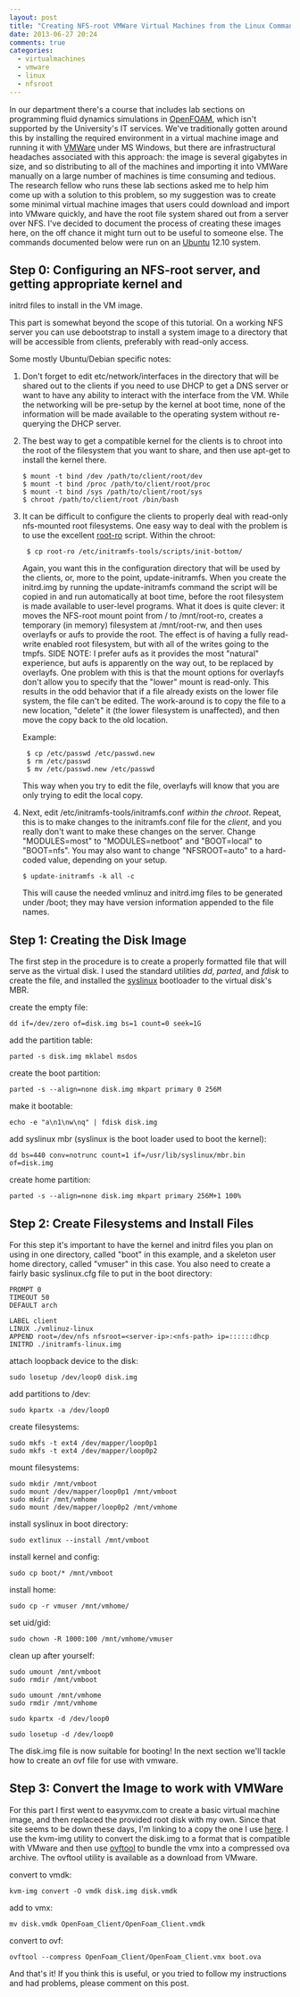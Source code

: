 ```yaml
---
layout: post
title: "Creating NFS-root VMWare Virtual Machines from the Linux Command Line"
date: 2013-06-27 20:24
comments: true
categories: 
  - virtualmachines
  - vmware
  - linux
  - nfsroot
---
```


In our department there's a course that includes lab sections on programming
fluid dynamics simulations in [OpenFOAM][1], which isn't supported by the
University's IT services. We've traditionally gotten around this by installing
the required environment in a virtual machine image and running it with
[VMWare][2] under MS Windows, but there are infrastructural headaches associated
with this approach: the image is several gigabytes in size, and so distributing
to all of the machines and importing it into VMWare manually on a large number
of machines is time consuming and tedious. The research fellow who runs these
lab sections asked me to help him come up with a solution to this problem, so my
suggestion was to create some minimal virtual machine images that users could
download and import into VMware quickly, and have the root file system shared
out from a server over NFS. I've decided to document the process of creating
these images here, on the off chance it might turn out to be useful to someone
else. The commands documented below were run on an [Ubuntu][3] 12.10 system. 

<!--more-->

## Step 0: Configuring an NFS-root server, and getting appropriate kernel and
initrd files to install in the VM image.

This part is somewhat beyond the scope of this tutorial. On a working NFS server
you can use debootstrap to install a system image to a directory that will be
accessible from clients, preferably with read-only access.

Some mostly Ubuntu/Debian specific notes:

1.  Don't forget to edit etc/network/interfaces in the directory that will be
    shared out to the clients if you need to use DHCP to get a DNS server or 
    want to have any ability to interact with the interface from the VM. While 
    the networking will be pre-setup by the kernel at boot time, none of the 
    information will be made available to the operating system without 
    re-querying the DHCP server.

2.  The best way to get a compatible kernel for the clients is to chroot into 
    the root of the filesystem that you want to share, and then use apt-get to 
    install the kernel there.

        $ mount -t bind /dev /path/to/client/root/dev         
        $ mount -t bind /proc /path/to/client/root/proc
        $ mount -t bind /sys /path/to/client/root/sys
        $ chroot /path/to/client/root /bin/bash

3. It can be difficult to configure the clients to properly deal with read-only 
   nfs-mounted root filesystems. One easy way to deal with the 
   problem is to use the excellent [root-ro][4] script. Within the chroot:

        $ cp root-ro /etc/initramfs-tools/scripts/init-bottom/

    Again, you want this in the configuration directory that will be used by the 
    clients, or, more to the point, update-initramfs. When you create the 
    initrd.img by running the update-initramfs command the script will be copied 
    in and run automatically at boot time, before the root filesystem is made 
    available to user-level programs. What it does is quite clever: it moves the 
    NFS-root mount point from / to /mnt/root-ro, creates a temporary (in memory) 
    filesystem at /mnt/root-rw, and then uses overlayfs or aufs to provide the 
    root. The effect is of having a fully read-write enabled root filesystem, 
    but with all of the writes going to the tmpfs. SIDE NOTE: I prefer aufs as
    it provides the most "natural" experience, but aufs is apparently on the way 
    out, to be replaced by overlayfs. One problem with this is that the mount 
    options for overlayfs don't allow you to specify that the "lower" mount is 
    read-only. This results in the odd behavior that if a file already exists on 
    the lower file system, the file can't be edited. The work-around is to copy 
    the file to a new location, "delete" it (the lower filesystem is 
    unaffected), and then move the copy back to the old location.

    Example:

        $ cp /etc/passwd /etc/passwd.new
        $ rm /etc/passwd
        $ mv /etc/passwd.new /etc/passwd

    This way when you try to edit the file, overlayfs will know that you are 
    only trying to edit the local copy.

4.  Next, edit /etc/initramfs-tools/initramfs.conf *within the chroot*. Repeat, 
    this is to make changes to the initramfs.conf file for the _client_, and you 
    really don't want to make these changes on the server. Change "MODULES=most" 
    to "MODULES=netboot" and "BOOT=local" to "BOOT=nfs". You may also want to 
    change "NFSROOT=auto" to a hard-coded value, depending on your setup.

        $ update-initramfs -k all -c

    This will cause the needed vmlinuz and initrd.img files to be generated 
    under /boot; they may have version information appended to the file names.


## Step 1: Creating the Disk Image

The first step in the procedure is to create a properly formatted file that will
serve as the virtual disk. I used the standard utilities _dd_, _parted_, and
_fdisk_ to create the file, and installed the [syslinux][5] bootloader to the
virtual disk's MBR. 

create the empty file:

    dd if=/dev/zero of=disk.img bs=1 count=0 seek=1G

add the partition table:

    parted -s disk.img mklabel msdos

create the boot partition:

    parted -s --align=none disk.img mkpart primary 0 256M

make it bootable:

    echo -e "a\n1\nw\nq" | fdisk disk.img

add syslinux mbr (syslinux is the boot loader used to boot the kernel):

    dd bs=440 conv=notrunc count=1 if=/usr/lib/syslinux/mbr.bin of=disk.img

create home partition:

    parted -s --align=none disk.img mkpart primary 256M+1 100%

## Step 2: Create Filesystems and Install Files

For this step it's important to have the kernel and initrd files you plan on
using in one directory, called "boot" in this example, and a skeleton user home
directory, called "vmuser" in this case. You also need to create a fairly basic 
syslinux.cfg file to put in the boot directory:

    PROMPT 0
    TIMEOUT 50
    DEFAULT arch

    LABEL client
    LINUX ./vmlinuz-linux
    APPEND root=/dev/nfs nfsroot=<server-ip>:<nfs-path> ip=::::::dhcp
    INITRD ./initramfs-linux.img

attach loopback device to the disk:

    sudo losetup /dev/loop0 disk.img

add partitions to /dev:

    sudo kpartx -a /dev/loop0

create filesystems:

    sudo mkfs -t ext4 /dev/mapper/loop0p1
    sudo mkfs -t ext4 /dev/mapper/loop0p2

mount filesystems:

    sudo mkdir /mnt/vmboot
    sudo mount /dev/mapper/loop0p1 /mnt/vmboot
    sudo mkdir /mnt/vmhome
    sudo mount /dev/mapper/loop0p2 /mnt/vmhome

install syslinux in boot directory:

    sudo extlinux --install /mnt/vmboot

install kernel and config:

    sudo cp boot/* /mnt/vmboot

install home:

    sudo cp -r vmuser /mnt/vmhome/

set uid/gid:

    sudo chown -R 1000:100 /mnt/vmhome/vmuser

clean up after yourself:

    sudo umount /mnt/vmboot
    sudo rmdir /mnt/vmboot

    sudo umount /mnt/vmhome
    sudo rmdir /mnt/vmhome

    sudo kpartx -d /dev/loop0

    sudo losetup -d /dev/loop0

The disk.img file is now suitable for booting! In the next section we'll tackle
how to create an ovf file for use with vmware.

## Step 3: Convert the Image to work with VMWare

For this part I first went to easyvmx.com to create a basic virtual machine
image, and then replaced the provided root disk with my own. Since that site
seems to be down these days, I'm linking to a copy the one I use [here][6].
I use the kvm-img utility to convert the disk.img to a format that is compatible
with VMware and then use [ovftool][7] to bundle the vmx into a compressed ova
archive. The ovftool utility is available as a download from VMware.

convert to vmdk:

    kvm-img convert -O vmdk disk.img disk.vmdk

add to vmx:

    mv disk.vmdk OpenFoam_Client/OpenFoam_Client.vmdk

convert to ovf:

    ovftool --compress OpenFoam_Client/OpenFoam_Client.vmx boot.ova

And that's it! If you think this is useful, or you tried to follow my 
instructions and had problems, please comment on this post.

[1]: http://openfoam.com "OpenFOAM: The open source CFD toolbox"

[2]: http://www.vmware.com "VMware"

[3]: http://ubuntu.com "Ubuntu Linux"

[4]: /files/root-ro

[5]: http://syslinux.org "The Syslinux Project"

[6]: /files/OpenFoam_Client.tar.bz2 "OpenFOAM NFS-root Client VMX"

[7]: http://communities.vmware.com/community/vmtn/automationtools/ovf "OVF Tool"
